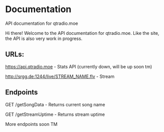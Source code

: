 # Documentation
API documentation for qtradio.moe

Hi there! Welcome to the API documentation for qtradio.moe. Like the site, the API is also very work in progress.

## URLs:
https://api.qtradio.moe - Stats API (currently down, will be up soon tm)

http://srgg.de:1244/live/STREAM_NAME.flv - Stream


## Endpoints
GET /getSongData - Returns current song name

GET /getStreamUptime - Returns stream uptime


More endpoints soon TM
